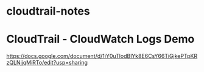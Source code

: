 # cloudtrail-notes

# CloudTrail - CloudWatch Logs Demo
https://docs.google.com/document/d/1iY0uTlodBlYk8E6CsY66TiGjkePTpKRzQLNjjqMiRTo/edit?usp=sharing
